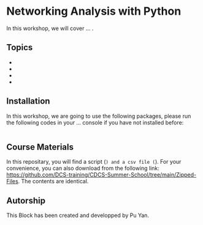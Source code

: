 # Networking Analysis with Python 
In this workshop, we will cover ... .

## Topics
* 
* 
* 
* 


## Installation
In this workshop, we are going to use the following packages, please run the following codes in your ... console if you have not installed before:

```
```

## Course Materials
In this repositary, you will find a  script (``) and a csv file (``). For your convenience, you can also download from the following link: https://github.com/DCS-training/CDCS-Summer-School/tree/main/Zipped-Files. The contents are identical.



## Autorship
This Block has been created and developped by Pu Yan. 
